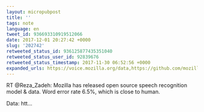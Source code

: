 ```yaml
---
layout: micropubpost
title: ''
tags: note
language: en
tweet_id: 936693310919512066
date: 2017-12-01 20:27:42 +0000
slug: '202742'
retweeted_status_id: 936125877435351040
retweeted_status_user_id: 92839676
retweeted_status_timestamp: 2017-11-30 06:52:56 +0000
expanded_urls: https://voice.mozilla.org/data,https://github.com/mozilla/DeepSpeech
---
```

RT @Reza_Zadeh: Mozilla has released open source speech recognition model &amp; data. Word error rate 6.5%, which is close to human.

Data: htt…
